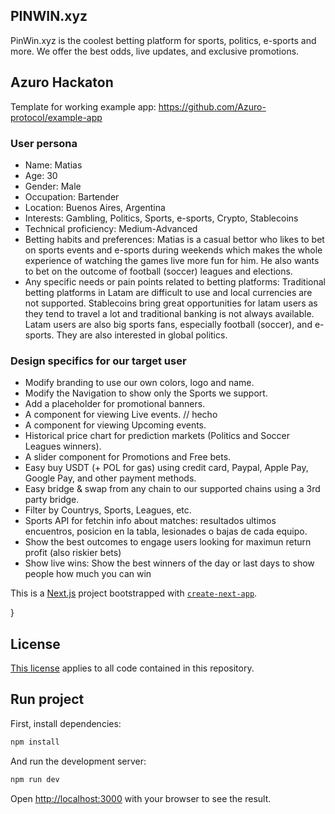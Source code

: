 ## PINWIN.xyz
PinWin.xyz is the coolest betting platform for sports, politics, e-sports and more. We offer the best odds, live updates, and exclusive promotions.

## Azuro Hackaton
Template for working example app:
https://github.com/Azuro-protocol/example-app

### User persona
- Name: Matias
- Age: 30
- Gender: Male
- Occupation: Bartender
- Location: Buenos Aires, Argentina
- Interests: Gambling, Politics, Sports, e-sports, Crypto, Stablecoins
- Technical proficiency: Medium-Advanced
- Betting habits and preferences: Matias is a casual bettor who likes to bet on sports events and e-sports during weekends which makes the whole experience of watching the games live more fun for him. He also wants to bet on the outcome of football (soccer) leagues and elections.
- Any specific needs or pain points related to betting platforms: Traditional betting platforms in Latam are difficult to use and local currencies are not supported. Stablecoins bring great opportunities for latam users as they tend to travel a lot and traditional banking is not always available. Latam users are also big sports fans, especially football (soccer), and e-sports. They are also interested in global politics.

### Design specifics for our target user
- Modify branding to use our own colors, logo and name.
- Modify the Navigation to show only the Sports we support.
- Add a placeholder for promotional banners.
- A component for viewing Live events. // hecho
- A component for viewing Upcoming events.
- Historical price chart for prediction markets (Politics and Soccer Leagues winners).
- A slider component for Promotions and Free bets.
- Easy buy USDT (+ POL for gas) using credit card, Paypal, Apple Pay, Google Pay, and other payment methods.
- Easy bridge & swap from any chain to our supported chains using a 3rd party bridge.
- Filter by Countrys, Sports, Leagues, etc.
- Sports API for fetchin info about matches: resultados ultimos encuentros, posicion en la tabla, lesionades o bajas de cada equipo.
- Show the best outcomes to engage users looking for maximun return profit (also riskier bets)
- Show live wins: Show the best winners of the day or last days to show people how much you can win

This is a [Next.js](https://nextjs.org/) project bootstrapped with [`create-next-app`](https://github.com/vercel/next.js/tree/canary/packages/create-next-app).

}

## License
[This license](/LICENSE.md) applies to all code contained in this repository.

## Run project

First, install dependencies:

```bash
npm install
```

And run the development server:

```bash
npm run dev
```

Open [http://localhost:3000](http://localhost:3000) with your browser to see the result.
